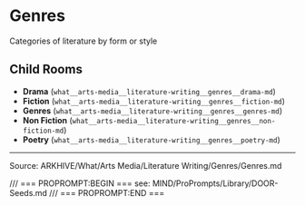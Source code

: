 # Genres

Categories of literature by form or style

## Child Rooms
- **Drama** (`what__arts-media__literature-writing__genres__drama-md`)
- **Fiction** (`what__arts-media__literature-writing__genres__fiction-md`)
- **Genres** (`what__arts-media__literature-writing__genres__genres-md`)
- **Non Fiction** (`what__arts-media__literature-writing__genres__non-fiction-md`)
- **Poetry** (`what__arts-media__literature-writing__genres__poetry-md`)

---
Source: ARKHIVE/What/Arts Media/Literature Writing/Genres/Genres.md

/// === PROPROMPT:BEGIN ===
see: MIND/ProPrompts/Library/DOOR-Seeds.md
/// === PROPROMPT:END ===
